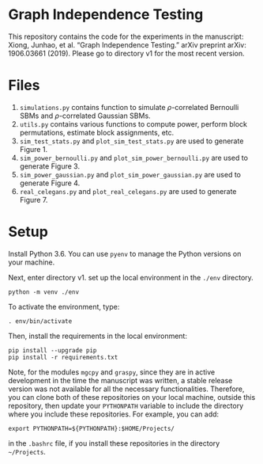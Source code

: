 # Graph Independence Testing

This repository contains the code for the experiments in the manuscript: Xiong, Junhao, et al. “Graph Independence Testing.” arXiv preprint arXiv: 1906.03661 (2019). Please go to directory v1 for the most recent version.

# Files

1. `simulations.py` contains function to simulate $\rho$-correlated Bernoulli SBMs and $\rho$-correlated Gaussian SBMs.
2. `utils.py` contains various functions to compute power, perform block permutations, estimate block assignments, etc.
3. `sim_test_stats.py` and `plot_sim_test_stats.py` are used to generate Figure 1.
4. `sim_power_bernoulli.py` and `plot_sim_power_bernoulli.py` are used to generate Figure 3.
5. `sim_power_gaussian.py` and `plot_sim_power_gaussian.py` are used to generate Figure 4.
6. `real_celegans.py` and `plot_real_celegans.py` are used to generate Figure 7.

# Setup

Install Python 3.6. You can use `pyenv` to manage the Python versions on your machine.

Next, enter directory v1. set up the local environment in the `./env` directory.

```
python -m venv ./env
``` 

To activate the environment, type:
```
. env/bin/activate
```

Then, install the requirements in the local environment:
```
pip install --upgrade pip
pip install -r requirements.txt
```

Note, for the modules `mgcpy` and `graspy`, since they are in active development in the time the manuscript was written, a stable release version was not available for all the necessary functionalities. Therefore, you can clone both of these repositories on your local machine, outside this repository, then update your `PYTHONPATH` variable to include the directory where you include these repositories. For example, you can add:
```
export PYTHONPATH=${PYTHONPATH}:$HOME/Projects/
``` 
in the `.bashrc` file, if you install these repositories in the directory `~/Projects`. 